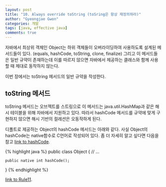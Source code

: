 ```yaml
---
layout: post
title: "10. Always override toString (toSring은 항상 재정의하라)"
author: "Gyeongjae Gwon"
categories: 개발
tags: [java, effective java]
comments: true
---
```



자바에서 최상위 객체인 Object는 하위 객체들이 오버라이딩하여 사용하도록 설계된 메서드들이 있다. (equals, hashCode, toString, clone, finalize)
그리고 이 메서드들은 일반 규약이 존재하는데 이를 따르지 않으면 자바에서 제공하는 클래스와 함께 사용할 때 제대로 동작하지 않는다.

이번 장에서는 toString 메서드의 일반 규약을 작성한다.

## toString 메서드

toString 메서드는 오브젝트를 스트링으로  이 메서드는 java.util.HashMap과 같은 해시 테이블을 위해 자바에서 지원하고 있다.
따라서 hashCode 메서드를 규약에 맞게 구현하지 않으면 해시 기반의 컬레션은 오동작하게 된다.

디폴트로 제공하는 Object의 hashCode 메서드는 아래와 같다.
사실 Object의 hashCode는 native함수로 C언어로 작성되어 있다. 좀 더 자세히 알고 싶다면 다음을 참고 [link to hashCode](https://srvaroa.github.io/jvm/java/openjdk/biased-locking/2017/01/30/hashCode.html).

{% highlight java %}
public class Object {
	// ...
	
	public native int hashCode();
}
{% endhighlight %}

 
[link to Rule11](https://knowjea.github.io/%EA%B0%9C%EB%B0%9C/2018/08/28/rule9-always-override-hashcode-overriding-equals.html).